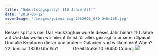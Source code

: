```yaml
---
title: "Geburtstagsparty! 110 Jahre Alt!"
date: "2019-06-12"
coverImage: '/images/guinea-pig-1969698_640-300x185.jpg'
---
```


Besser spät als nie! Das Hackzogtum wurde dieses Jahr binäre 110 Jahre alt! Und das wollen wir feiern! Es ist für alles gesorgt in unserem Space! Und alle Kreaturen dieser und anderer Galaxien sind willkommen! Wann?      22.Juni ca. 18:00 Uhr Wo?            Geleitstraße 10 96450 Coburg ![](/images/guinea-pig-1969698_640-300x185.jpg)
